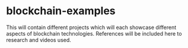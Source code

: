 # blockchain-examples
This will contain different projects which will each showcase different aspects of blockchain technologies. References will be included here to research and videos used.
